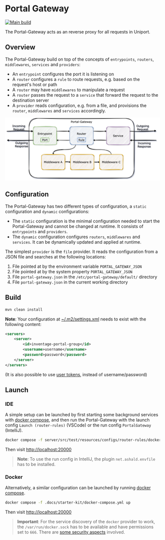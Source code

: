 # Portal Gateway

[![Main build](https://github.com/uniport/portal-gateway/actions/workflows/main.yaml/badge.svg)](https://github.com/uniport/portal-gateway/actions/workflows/main.yaml)

The Portal-Gateway acts as an reverse proxy for all requests in Uniport.

## Overview

The Portal-Gateway build on top of the concepts of `entrypoints`, `routers`, `middlewares`, `services` and `providers`:

* An `entrypoint` configures the port it is listening on
* A `router` configures a `rule` to route requests, e.g. based on the request's host or path
* A `router` may have `middlewares` to manipulate a request
* A `router` passes the request to a `service` that forward the request to the destination server
* A `provider` reads configuration, e.g. from a file, and provisions the `router`, `middlewares` and `services` accordingly.

![Concept](./docs/content/01-introduction/data/Concept.png)

## Configuration

The Portal-Gateway has two different types of configuration, a `static` configuration and `dynamic` configurations:

* The `static` configuration is the minimal configuration needed to start the Portal-Gateway and cannot be changed at runtime. It consists of `entrypoints` and `providers`.
* The `dynamic` configuration configures `routers`, `middlewares` and `services`. It can be dynamically updated and applied at runtime.

The simplest `provider` is the `file` provider. It reads the configuration from a JSON file and searches at the following locations:

1. File pointed at by the environment variable `PORTAL_GATEWAY_JSON`
2. File pointed at by the system property `PORTAL_GATEWAY_JSON`
3. File `portal-gateway.json` in the `/etc/portal-gateway/default/` directory
4. File `portal-gateway.json` in the current working directory

## Build

```bash
mvn clean install
```

**Note**: Your configuration at [~/.m2/settings.xml](http://maven.apache.org/settings.html#Servers) needs to exist with the following content:

```xml
<servers>
    <server>
        <id>inventage-portal-group</id>
        <username>username</username>
        <password>password</password>
    </server>
</servers>
```

(It is also possible to use [user tokens](https://help.sonatype.com/repomanager3/system-configuration/user-authentication/security-setup-with-user-tokens), instead of username/password)

## Launch

### IDE

A simple setup can be launched by first starting some background services with [docker compose](server/src/test/resources/configs/router-rules/docker-compose.yml), and then run the Portal-Gateway with the launch config `Launch (router-rules)` (VSCode) or the run config `PortalGateway` (IntelliJ).

```bash
docker compose -f server/src/test/resources/configs/router-rules/docker-compose.yml up
```

Then visit <http://localhost:20000>

> **Note**: To use the run config in IntelliJ, the plugin `net.ashald.envfile` has to be installed.

### Docker

Alternatively, a similar configuration can be launched by running [docker compose](.docs/starter-kit/docker-compose.yml).

```bash
docker compose -f .docs/starter-kit/docker-compose.yml up
```

Then visit <http://localhost:20000>

> **Important**: For the service discovery of the `docker` provider to work, the `/var/run/docker.sock` has to be available and have permissions set to `666`. There are [some security aspects](https://cheatsheetseries.owasp.org/cheatsheets/Docker_Security_Cheat_Sheet.html#rule-1-do-not-expose-the-docker-daemon-socket-even-to-the-containers) involved.
